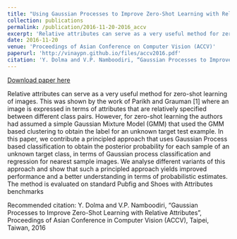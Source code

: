 ```yaml
---
title: "Using Gaussian Processes to Improve Zero-Shot Learning with Relative Attributes"
collection: publications
permalink: /publication/2016-11-20-2016_accv
excerpt: 'Relative attributes can serve as a very useful method for zero-shot learning of images. This was shown by the work of Parikh and Grauman [1] where an image is expressed in terms of attributes that are relatively specified between different class pairs. However, for zero-shot learning the authors had assumed a simple Gaussian Mixture Model (GMM) that used the GMM based clustering to obtain the label for an unknown target test example. In this paper, we contribute a principled approach that uses Gaussian Process based classification to obtain the posterior probability for each sample of an unknown target class, in terms of Gaussian process classification and regression for nearest sample images. We analyse different variants of this approach and show that such a principled approach yields improved performance and a better understanding in terms of probabilistic estimates. The method is evaluated on standard Pubfig and Shoes with Attributes benchmarks'
date: 2016-11-20
venue: 'Proceedings of Asian Conference on Computer Vision (ACCV)'
paperurl: 'http://vinaypn.github.io/files/accv2016.pdf'
citation: 'Y. Dolma and V.P. Namboodiri, “Gaussian Processes to Improve Zero-Shot Learning with Relative Attributes”, Proceedings of Asian Conference in Computer Vision (ACCV), Taipei, Taiwan, 2016'
---
```


<a href='http://vinaypn.github.io/files/accv2016.pdf'>Download paper here</a>

Relative attributes can serve as a very useful method for zero-shot learning of images. This was shown by the work of Parikh and Grauman [1] where an image is expressed in terms of attributes that are relatively specified between different class pairs. However, for zero-shot learning the authors had assumed a simple Gaussian Mixture Model (GMM) that used the GMM based clustering to obtain the label for an unknown target test example. In this paper, we contribute a principled approach that uses Gaussian Process based classification to obtain the posterior probability for each sample of an unknown target class, in terms of Gaussian process classification and regression for nearest sample images. We analyse different variants of this approach and show that such a principled approach yields improved performance and a better understanding in terms of probabilistic estimates. The method is evaluated on standard Pubfig and Shoes with Attributes benchmarks

Recommended citation: Y. Dolma and V.P. Namboodiri, “Gaussian Processes to Improve Zero-Shot Learning with Relative Attributes”, Proceedings of Asian Conference in Computer Vision (ACCV), Taipei, Taiwan, 2016